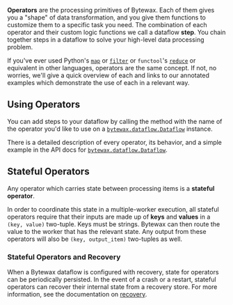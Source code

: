 **Operators** are the processing primitives of Bytewax.
Each of them gives you a "shape" of data transformation, and you give them functions to customize them to a specific task you need.
The combination of each operator and their custom logic functions we call a dataflow **step**.
You chain together steps in a dataflow to solve your high-level data processing problem.

If you've ever used Python's [`map`](https://docs.python.org/3/library/functions.html#map) or [`filter`](https://docs.python.org/3/library/functions.html#filter) or `functool`'s [`reduce`](https://docs.python.org/3/library/functools.html#functools.reduce) or equivalent in other languages, operators are the same concept.
If not, no worries, we'll give a quick overview of each and links to our annotated examples which demonstrate the use of each in a relevant way.

## Using Operators

You can add steps to your dataflow by calling the method with the name of the operator you'd like to use on a [`bytewax.dataflow.Dataflow`](/apidocs/bytewax.dataflow#bytewax.dataflow.Dataflow) instance.

There is a detailed description of every operator, its behavior, and a simple example in the API docs for [`bytewax.dataflow.Dataflow`](/apidocs/bytewax.dataflow#bytewax.dataflow.Dataflow).

## Stateful Operators

Any operator which carries state between processing items is a **stateful operator**.

In order to coordinate this state in a multiple-worker execution, all stateful operators require that their inputs are made up of **keys** and **values** in a `(key, value)` two-tuple. Keys must be strings. Bytewax can then route the value to the worker that has the relevant state. Any output from these operators will also be `(key, output_item)` two-tuples as well.

### Stateful Operators and Recovery

When a Bytewax dataflow is configured with recovery, state for operators can be periodically persisted. In the event of a crash or a restart, stateful operators can recover their internal state from a recovery store. For more information, see the documentation on [recovery](/docs/getting-started/recovery/).

